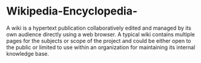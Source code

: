 # Wikipedia-Encyclopedia-
A wiki is a hypertext publication collaboratively edited and managed by its own audience directly using a web browser. A typical wiki contains multiple pages for the subjects or scope of the project and could be either open to the public or limited to use within an organization for maintaining its internal knowledge base.
